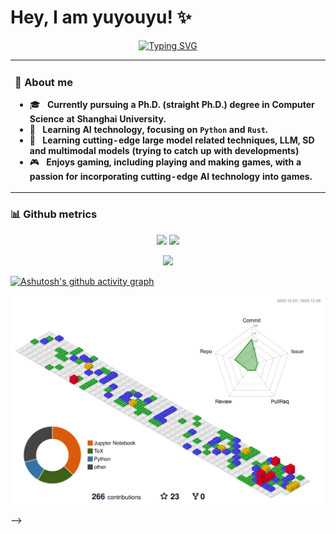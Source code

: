 
# Hey, I am yuyouyu! ✨
<div align="center">
  <a href="https://github.com/yuyouyu32">
    <img src="https://readme-typing-svg.demolab.com/?lines=loss.backward()🧠;optimizer.step()💡&weight=900&center=true&size=32&color=0013F7&font=Times+New+Roman&height=60" alt="Typing SVG" />
  </a>
</div>

<table>
<tr><td>

### 💬 About me
  - 🎓 &nbsp; **Currently pursuing a Ph.D. (straight Ph.D.) degree in Computer Science at Shanghai University.**
  - 🤔 &nbsp; **Learning AI technology, focusing on `Python` and `Rust`.**
  - 🌱 &nbsp; **Learning cutting-edge large model related techniques, LLM, SD and multimodal models (trying to catch up with developments)**
  - 🎮 &nbsp; **Enjoys gaming, including playing and making games, with a passion for incorporating cutting-edge AI technology into games.**
  
</td></tr>
</table>

### 📊 Github metrics
</div>
<div align="center">
<img height="137px" src="https://github-readme-stats-git-masterrstaa-rickstaa.vercel.app/api?username=yuyouyu32&hide_title=true&hide_border=true&show_icons=true&include_all_commits=true&line_height=21text_color=000&icon_color=000&bg_color=0,ea6161,ffc64d,fffc4d,52fa5a&theme=graywhite" />
<img height="137px" src="https://github-readme-stats-git-masterrstaa-rickstaa.vercel.app/api/top-langs/?username=yuyouyu32&hide_title=true&hide_border=true&layout=compact&langs_count=6&text_color=000&icon_color=fff&bg_color=0,52fa5a,4dfcff,c64dff&theme=graywhite" /><br>

<img src="https://github-profile-trophy.vercel.app/?username=yuyouyu32&theme=gruvbox&row=1&column=7&no-frame=true&no-bg=true" /><br/>

</div>

[![Ashutosh's github activity graph](https://github-readme-activity-graph.vercel.app/graph?username=yuyouyu32&theme=github-compact)](https://github.com/yuyouyu32)

![](./profile-3d-contrib/profile-gitblock.svg)


<!-- Here are some ideas to get you started:

- 🔭 I’m currently working on ...
- 🌱 I’m currently learning ...
- 👯 I’m looking to collaborate on ...
- 🤔 I’m looking for help with ...
- 💬 Ask me about ...
- 📫 How to reach me: ...
- 😄 Pronouns: ...
- ⚡ Fun fact: ...
--> -->
